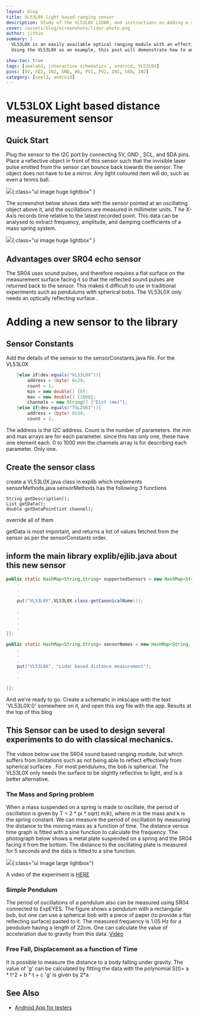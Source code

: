 ```yaml
---
layout: blog
title: VL53L0X light based ranging sensor
description: Study of the VL53L0X LIDAR, and instructions on Adding a sensor support to the android app.
cover: /assets/blog/screenshots/lidar-photo.png
author: jithin
summary: |
  VL53L0X is an easily available optical ranging module with an effective range of around 1 meter.
  Using the VL53L0X as an example, this post will demonstrate how to add a sensor to the android library so that it is automatically detected by the interactive schematics.

show-toc: true
tags: [seelab3, interactive schematics , android, VL53L0X]
pins: [5V, SQ2, IN2, GND, WG, PV1, PV2, IN1, SEN, IN2]
category: [seel3, android]
---
```



# VL53L0X Light based distance measurement sensor

## Quick Start

Plug the sensor to the I2C port by connecting 5V, GND , SCL, and SDA pins. 
Place a reflective object in front of this sensor such that the invisible laser pulse emitted from the sensor can bounce back towards the sensor.
The object does not have to be a mirror. Any light coloured item will do, such as even a tennis ball.

![](/assets/blog/interactive-schematics/VL53L0X-photo.jpg){:class="ui image huge lightbox" }


The screenshot below shows data with the sensor pointed at an oscillating object above it, and the oscillations are measured in millimeter units. T
he X-Axis records time relative to the latest recorded point. This data can be analysed to extract frequency, amplitude, and damping coefficients of a mass spring system.

![](/assets/blog/interactive-schematics/VL53L0X-screenshot.jpg){:class="ui image huge lightbox" }

## Advantages over SR04 echo sensor

The SR04 uses sound pulses, and therefore requires a flat surface on the measurement surface facing it so that the reflected sound pulses are returned back to the sensor. This makes it difficult to use
in traditional experiments such as pendulums with spherical bobs. The VL53L0X only needs an optically reflecting surface .


# Adding a new sensor to the library

## Sensor Constants

Add the details of the sensor to the sensorConstants.java file. For the VL53L0X

```java
	}else if(dev.equals("VL53L0X")){
		address = (byte) 0x29;
		count = 1;
		min = new double[] {0};
		max = new double[] {1000};
		channels = new String[] {"Dist (mm)"};
	}else if(dev.equals("TSL2561")){
		address = (byte) 0x39;
		count = 2;
```
The address is the I2C address. Count is the number of parameters.
the min and max arrays are for each parameter. since this has only one, these have one element each. 0 to 1000 mm
the channels array is for describing each parameter. Only one.

## Create the sensor class
create a VL53L0X.java class in explib which implements sensorMethods.java
sensorMethods has the following 3 functions
```
String getDescription();
List getData();
double getDataPoint(int channel);
```

override all of them

getData is most important, and returns a list of values fetched from the sensor as per the sensorConstants order.

## inform the main library explib/ejlib.java about this new sensor

```java
public static HashMap<String,String> supportedSensors = new HashMap<String, String>(){{
	.
	.
	.
	put("VL53L0X",VL53L0X.class.getCanonicalName());
	
	.
	.
	.
	.
}};

public static HashMap<String,String> sensorNames = new HashMap<String, String>(){{
	.
	.
	.
	put("VL53L0X", "Lidar based distance measurement");
	.
	.
	
}};

```

And we're ready to go.
Create a schematic in inkscape with the text 'VL53L0X:0' somewhere on it, and open this svg file with the app. 
Results at the top of this blog



## This Sensor can be used to design several experiments to do with classical mechanics.

The videos below use the SR04 sound based ranging module, but which suffers from limitations such as not being able to reflect effectively from spherical surfaces . For most pendulums, the bob is spherical.
The VL53L0X only needs the surface to be slightly reflective to light, and is a better alternative.

### The Mass and Spring problem

When a mass suspended on a spring is made to oscillate, the period of oscillation is given by  T = 2 * pi * sqrt( m/k), where m is the mass and k is the spring constant. We can measure the period of oscillation by measuring the distance to the moving mass as a function of time. The distance versus time graph is fitted with a sine function to calculate the frequency. The photograph below shows a metal plate suspended on a spring and the SR04 facing it from the bottom. The distance to the oscillating plate is measured for 5 seconds and the data is fitted to a sine function.

![](https://expeyes.in/Expt17/html/photos/massAndSpring.jpg){:class="ui image large lightbox"}

A video of the experiment is [HERE](https://www.youtube.com/watch?v=FhCYhDiIRuQ)


### Simple Pendulum

The period of oscillations of a pendulum also can be measured using SR04 connected to ExpEYES. The figure shows a pendulum with a rectangular bob, but one can use a spherical bob with a piece of paper (to provide a flat reflecting surface) pasted to it. The measured frequency is 1.05 Hz for a pendulum having a length of 22cm. One can calculate the value of acceleration due to gravity from this data.
[Video](https://www.youtube.com/watch?v=fOTfMsKiXBo)

### Free Fall, Displacement as a function of Time

It is possible to measure the distance to a body falling under gravity. The value of 'g' can be calculated by fitting the data with the polynomial
S(t)= a * t^2 + b * t + c
'g' is given by 2*a



## See Also
 + [Android App for testers](https://play.google.com/store/apps/details?id=com.cspark.research.eyes17)
